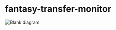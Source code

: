# fantasy-transfer-monitor

![Blank diagram](https://github.com/nosnider/fantasy-transfer-monitor/assets/41028285/536d43aa-a0a9-491e-ade1-b93f1b321985)
